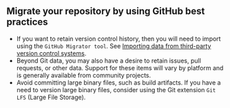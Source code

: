 ## Migrate your repository by using GitHub best practices

* If you want to retain version control history, then you will need to import using the `GitHub Migrator tool`. See [Importing data from third-party version control systems](https://help.github.com/enterprise/2.20/admin/migrations/importing-data-from-third-party-version-control-systems).
* Beyond Git data, you may also have a desire to retain issues, pull requests, or other data. Support for these items will vary by platform and is generally available from community projects.
* Avoid committing large binary files, such as build artifacts. If you have a need to version large binary files, consider using the Git extension `Git LFS` (Large File Storage).